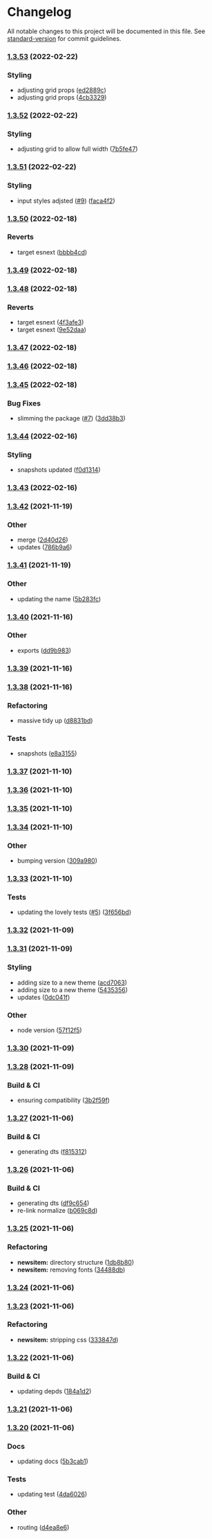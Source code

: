 # Changelog

All notable changes to this project will be documented in this file. See [standard-version](https://github.com/conventional-changelog/standard-version) for commit guidelines.

### [1.3.53](https://github.com/matthill8286/atomic-ui/compare/v1.3.52...v1.3.53) (2022-02-22)


### Styling

* adjusting grid props ([ed2889c](https://github.com/matthill8286/atomic-ui/commit/ed2889cab008346599467f3bd7577d7ec0bf6f3e))
* adjusting grid props ([4cb3329](https://github.com/matthill8286/atomic-ui/commit/4cb332911b3b196b40dfbe5393986c2fe3c5a7a9))

### [1.3.52](https://github.com/matthill8286/atomic-ui/compare/v1.3.51...v1.3.52) (2022-02-22)


### Styling

* adjusting grid to allow full width ([7b5fe47](https://github.com/matthill8286/atomic-ui/commit/7b5fe470ff4adfae50bb9f3ac34092213a8dfa23))

### [1.3.51](https://github.com/matthill8286/atomic-ui/compare/v1.3.50...v1.3.51) (2022-02-22)


### Styling

* input styles adjsted ([#9](https://github.com/matthill8286/atomic-ui/issues/9)) ([faca4f2](https://github.com/matthill8286/atomic-ui/commit/faca4f2460eb1f9914cc14ea919a98cdf2859c9a))

### [1.3.50](https://github.com/matthill8286/atomic-ui/compare/v1.3.49...v1.3.50) (2022-02-18)


### Reverts

* target esnext ([bbbb4cd](https://github.com/matthill8286/atomic-ui/commit/bbbb4cd829051b049ef8d79848f0cb68b242eb15))

### [1.3.49](https://github.com/matthill8286/atomic-ui/compare/v1.3.48...v1.3.49) (2022-02-18)

### [1.3.48](https://github.com/matthill8286/atomic-ui/compare/v1.3.47...v1.3.48) (2022-02-18)


### Reverts

* target esnext ([4f3afe3](https://github.com/matthill8286/atomic-ui/commit/4f3afe330d200f1daca1c3e985d24c998ee5a2b9))
* target esnext ([9e52daa](https://github.com/matthill8286/atomic-ui/commit/9e52daa509dd8dd24744be1d1539e2a784148aa9))

### [1.3.47](https://github.com/matthill8286/atomic-ui/compare/v1.3.46...v1.3.47) (2022-02-18)

### [1.3.46](https://github.com/matthill8286/atomic-ui/compare/v1.3.45...v1.3.46) (2022-02-18)

### [1.3.45](https://github.com/matthill8286/atomic-ui/compare/v1.3.44...v1.3.45) (2022-02-18)


### Bug Fixes

* slimming the package ([#7](https://github.com/matthill8286/atomic-ui/issues/7)) ([3dd38b3](https://github.com/matthill8286/atomic-ui/commit/3dd38b36b5c04b0a0183d1bcf589c31772063bd8))

### [1.3.44](https://github.com/matthill8286/atomic-ui/compare/v1.3.43...v1.3.44) (2022-02-16)


### Styling

* snapshots updated ([f0d1314](https://github.com/matthill8286/atomic-ui/commit/f0d1314d2b7f6ccde169f9bec7970f9131c2b060))

### [1.3.43](https://github.com/matthill8286/atomic-ui/compare/v1.3.42...v1.3.43) (2022-02-16)

### [1.3.42](https://github.com/matthill8286/atomic-ui/compare/v1.3.41...v1.3.42) (2021-11-19)


### Other

* merge ([2d40d26](https://github.com/matthill8286/atomic-ui/commit/2d40d265dfdc277dd41fa82f7f9caf371baef0b1))
* updates ([786b9a6](https://github.com/matthill8286/atomic-ui/commit/786b9a63d259ec7d7e3c27c3ff00ebf918722253))

### [1.3.41](https://github.com/matthill8286/atomic-ui/compare/v1.3.40...v1.3.41) (2021-11-19)


### Other

* updating the name ([5b283fc](https://github.com/matthill8286/atomic-ui/commit/5b283fcbaf0b57c23298bbded753d57b3bb873b8))

### [1.3.40](https://github.com/matthill8286/atomic-ui/compare/v1.3.39...v1.3.40) (2021-11-16)


### Other

* exports ([dd9b983](https://github.com/matthill8286/atomic-ui/commit/dd9b983fcfb9df707ff9e61b779df5b7c7c2cad8))

### [1.3.39](https://github.com/matthill8286/atomic-ui/compare/v1.3.38...v1.3.39) (2021-11-16)

### [1.3.38](https://github.com/matthill8286/atomic-ui/compare/v1.3.37...v1.3.38) (2021-11-16)


### Refactoring

* massive tidy up ([d8831bd](https://github.com/matthill8286/atomic-ui/commit/d8831bda99a95e204b19d3ddd13c7d0104efbd38))


### Tests

* snapshots ([e8a3155](https://github.com/matthill8286/atomic-ui/commit/e8a3155e9595071862c7f873fa6a5c20b9d86b39))

### [1.3.37](https://github.com/matthill8286/atomic-ui/compare/v1.3.36...v1.3.37) (2021-11-10)

### [1.3.36](https://github.com/matthill8286/atomic-ui/compare/v1.3.35...v1.3.36) (2021-11-10)

### [1.3.35](https://github.com/matthill8286/atomic-ui/compare/v1.3.34...v1.3.35) (2021-11-10)

### [1.3.34](https://github.com/matthill8286/atomic-ui/compare/v1.3.33...v1.3.34) (2021-11-10)


### Other

* bumping version ([309a980](https://github.com/matthill8286/atomic-ui/commit/309a980401c6df080c92238e40ed91fdd288ad1f))

### [1.3.33](https://github.com/matthill8286/atomic-ui/compare/v1.3.32...v1.3.33) (2021-11-10)


### Tests

* updating the lovely tests ([#5](https://github.com/matthill8286/atomic-ui/issues/5)) ([3f656bd](https://github.com/matthill8286/atomic-ui/commit/3f656bd07b920d37ac9287c1b6817a9430e6e472))

### [1.3.32](https://github.com/matthill8286/atomic-ui/compare/v1.3.31...v1.3.32) (2021-11-09)

### [1.3.31](https://github.com/matthill8286/atomic-ui/compare/v1.3.30...v1.3.31) (2021-11-09)


### Styling

* adding size to a new theme ([acd7063](https://github.com/matthill8286/atomic-ui/commit/acd7063ca0ff9e8e4cd04ca1a006988265e4719b))
* adding size to a new theme ([5435356](https://github.com/matthill8286/atomic-ui/commit/5435356885a565421cdc2dcf8e2611f975765919))
* updates ([0dc041f](https://github.com/matthill8286/atomic-ui/commit/0dc041f685cce002ff25c70848fd9e9f39ba3163))


### Other

* node version ([57f12f5](https://github.com/matthill8286/atomic-ui/commit/57f12f55dc1ff73b08634a95e476ad6d143eb227))

### [1.3.30](https://github.com/matthill8286/atomic-ui/compare/v1.3.29...v1.3.30) (2021-11-09)

### [1.3.28](https://github.com/matthill8286/atomic-ui/compare/v1.3.27...v1.3.28) (2021-11-09)


### Build & CI

* ensuring compatibility ([3b2f59f](https://github.com/matthill8286/atomic-ui/commit/3b2f59f214a0d562eb4e6d583c0ac7178deef290))

### [1.3.27](https://github.com/matthill8286/atomic-ui/compare/v1.3.26...v1.3.27) (2021-11-06)


### Build & CI

* generating dts ([f815312](https://github.com/matthill8286/atomic-ui/commit/f81531237957fdcd91f5fe5b87a35e1c1e67b189))

### [1.3.26](https://github.com/matthill8286/atomic-ui/compare/v1.3.25...v1.3.26) (2021-11-06)


### Build & CI

* generating dts ([df9c654](https://github.com/matthill8286/atomic-ui/commit/df9c6540a5c94245f9b6b55ef9b66b756f50bfd1))
* re-link normalize ([b069c8d](https://github.com/matthill8286/atomic-ui/commit/b069c8d3c4a9813c4b5e4ae2908f9e7afb1ed499))

### [1.3.25](https://github.com/matthill8286/atomic-ui/compare/v1.3.24...v1.3.25) (2021-11-06)


### Refactoring

* **newsitem:** directory structure ([1db8b80](https://github.com/matthill8286/atomic-ui/commit/1db8b802b642f67c8307c6b2a9b67cd4a83376f3))
* **newsitem:** removing fonts ([34488db](https://github.com/matthill8286/atomic-ui/commit/34488dba55b19ef4b7321c8a9f24e425de424c58))

### [1.3.24](https://github.com/matthill8286/atomic-ui/compare/v1.3.23...v1.3.24) (2021-11-06)

### [1.3.23](https://github.com/matthill8286/atomic-ui/compare/v1.3.22...v1.3.23) (2021-11-06)


### Refactoring

* **newsitem:** stripping css ([333847d](https://github.com/matthill8286/atomic-ui/commit/333847d616603a9bc0b8dc7ff82453c9906dfa5e))

### [1.3.22](https://github.com/matthill8286/atomic-ui/compare/v1.3.21...v1.3.22) (2021-11-06)


### Build & CI

* updating depds ([184a1d2](https://github.com/matthill8286/atomic-ui/commit/184a1d2b5de4dcbbc3036a26eee4598ab266843c))

### [1.3.21](https://github.com/matthill8286/atomic-ui/compare/v1.3.20...v1.3.21) (2021-11-06)

### [1.3.20](https://github.com/matthill8286/saiyan-component-library/compare/v1.3.19...v1.3.20) (2021-11-06)


### Docs

* updating docs ([5b3cab1](https://github.com/matthill8286/saiyan-component-library/commit/5b3cab1f2140d7f0fba6dc8f344d25631da81b41))


### Tests

* updating test ([4da6026](https://github.com/matthill8286/saiyan-component-library/commit/4da60267a9dd4d8aa474f3921078bbf12e337b72))


### Other

* routing ([d4ea8e6](https://github.com/matthill8286/saiyan-component-library/commit/d4ea8e6840fd6764bbeea6144d7abccced3e67f7))
